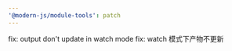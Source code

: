 ```yaml
---
'@modern-js/module-tools': patch
---
```


fix: output don't update in watch mode
fix: watch 模式下产物不更新
